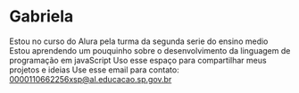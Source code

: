 # Gabriela
Estou no curso do Alura pela turma da segunda serie do ensino medio 
Estou aprendendo um pouquinho sobre o desenvolvimento da linguagem de programação em javaScript
Uso esse espaço para compartilhar meus projetos e ideias 
Use esse email para contato: 0000110662256xsp@al.educacao.sp.gov.br
